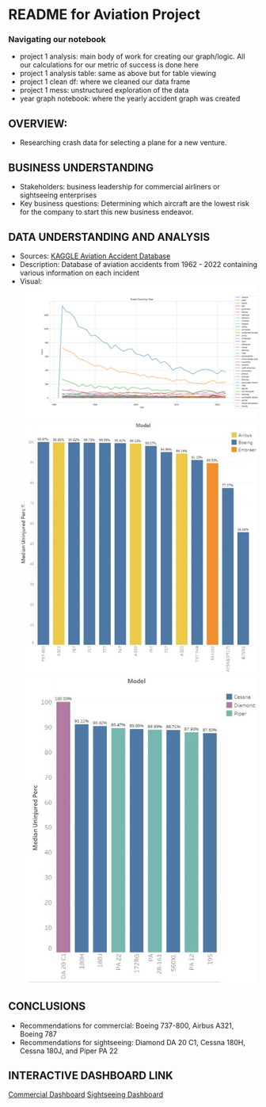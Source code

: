 # README for Aviation Project

### Navigating our notebook
- project 1 analysis: main body of work for creating our graph/logic. All our calculations for our metric of success is done here
- project 1 analysis table: same as above but for table viewing
- project 1 clean df: where we cleaned our data frame
- project 1 mess: unstructured exploration of the data
- year graph notebook: where the yearly accident graph was created

## OVERVIEW:
- Researching crash data for selecting a plane for a new venture.

## BUSINESS UNDERSTANDING
- Stakeholders: business leadership for commercial airliners or sightseeing enterprises
- Key business questions: Determining which aircraft are the lowest risk for the company to start this new business endeavor.

## DATA UNDERSTANDING AND ANALYSIS
- Sources: [KAGGLE Aviation Accident Database](https://www.kaggle.com/datasets/khsamaha/aviation-accident-database-synopses)
- Description: Database of aviation accidents from 1962 - 2022 containing various information on each incident
- Visual:
![Yearly Graph](./project_1/data/yearly_accident.png)
![Commercial Airline Graph](./project_1/data/graph_commercial.JPG)
![Sightseeing Airline Graph](./project_1/data/graph_sightseeing.JPG)

## CONCLUSIONS
- Recommendations for commercial: Boeing 737-800, Airbus A321, Boeing 787
- Recommendations for sightseeing: Diamond DA 20 C1, Cessna 180H, Cessna 180J, and Piper PA 22

## INTERACTIVE DASHBOARD LINK
 [Commercial Dashboard](https://public.tableau.com/app/profile/samuel.song5286/viz/phase1_project_sheet_1/Sheet1?publish=yes)
 [Sightseeing Dashboard](https://public.tableau.com/app/profile/samuel.song5286/viz/phase1_project_sheet_2/Sheet2?publish=yes)



